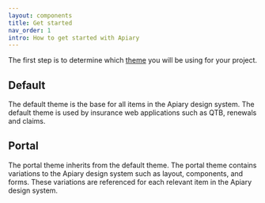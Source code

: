 ```yaml
---
layout: components
title: Get started
nav_order: 1
intro: How to get started with Apiary
---
```


The first step is to determine which [theme]({{site.baseurl}}/foundations/themes) you will be using for your project. 

## Default

The default theme is the base for all items in the Apiary design system. The default theme is used by insurance web applications such as QTB, renewals and claims.

## Portal

The portal theme inherits from the default theme. The portal theme contains variations to the Apiary design system such as layout, components, and forms. These variations are referenced for each relevant item in the Apiary design system.

